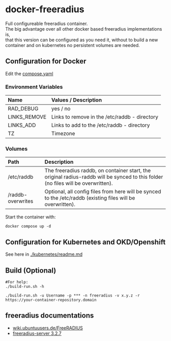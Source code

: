 # docker-freeradius
Full configureable freeradius container.<br>
The big advantage over all other docker based freeradius implementations is,<br>
that this version can be configured as you need it, without to build a new container and on kubernetes no persistent volumes are needed.<br>

## Configuration for Docker
Edit the [compose.yaml](https://github.com/EHerzog76/docker-freeradius/blob/main/compose.yaml)

### Environment Variables
| Name | Values / Description |
| :---- | :---- |
| RAD_DEBUG | yes / no |
| LINKS_REMOVE | Links to remove in the /etc/raddb - directory |
| LINKS_ADD | Links to add to the /etc/raddb - directory |
| TZ | Timezone |

### Volumes
| Path | Description |
| :---- | :---- |
| /etc/raddb | The freeradius  raddb, on container start, the original radius-raddb will be synced to this folder (no files will be overwritten). |
| /raddb-overwrites | Optional, all config files from here will be synced to the /etc/raddb (existing files will be overwritten). |

Start the container with:
```
docker compose up -d
```

## Configuration for Kubernetes and OKD/Openshift
See here in [./kubernetes/readme.md](https://github.com/EHerzog76/docker-freeradius/blob/main/kubernetes/readme.md)

## Build (Optional)
```
#For help:
./build-run.sh -h

./build-run.sh -u Username -p *** -n freeradius -v x.y.z -r https://your-container-repository.domain
```
## freeradius documentations
- [wiki.ubuntuusers.de/FreeRADIUS](https://wiki.ubuntuusers.de/FreeRADIUS/)
- [freeradius-server 3.2.7](https://www.freeradius.org/documentation/freeradius-server/3.2.7/)
